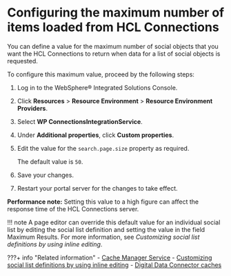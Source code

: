 # Configuring the maximum number of items loaded from HCL Connections

You can define a value for the maximum number of social objects that you want the HCL Connections to return when data for a list of social objects is requested.

To configure this maximum value, proceed by the following steps:

1.  Log in to the WebSphere® Integrated Solutions Console.

2.  Click **Resources** \> **Resource Environment** \> **Resource Environment Providers**.

3.  Select **WP ConnectionsIntegrationService**.

4.  Under **Additional properties**, click **Custom properties**.

5.  Edit the value for the `search.page.size` property as required.

    The default value is `50`.

6.  Save your changes.

7.  Restart your portal server for the changes to take effect.


**Performance note:** Setting this value to a high figure can affect the response time of the HCL Connections server.

!!! note
    A page editor can override this default value for an individual social list by editing the social list definition and setting the value in the field Maximum Results. For more information, see *Customizing social list definitions by using inline editing*.


???+ info "Related information"
    - [Cache Manager Service](../../../deploy_dx/manage/config_portal_behavior/service_config_properties/portal_svc_cfg/srvcfgref_cach_mgr.md)
    - [Customizing social list definitions by using inline editing](../customizing_view_definitions/soc_rendr_cust_socl_list.md)
    - [Digital Data Connector caches](../../../extend_dx/ddc/ddc_cache_tuning/plrf_caches.md)

